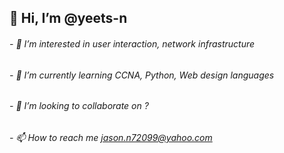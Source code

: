 ## 👋 Hi, I’m @yeets-n
###### - 👀 I’m interested in user interaction, network infrastructure
###### - 🌱 I’m currently learning CCNA, Python, Web design languages
###### - 💞️ I’m looking to collaborate on ?
###### - 📫 How to reach me jason.n72099@yahoo.com

<!---
yeets-n/yeets-n is a ✨ special ✨ repository because its `README.md` (this file) appears on your GitHub profile.
You can click the Preview link to take a look at your changes.
--->
